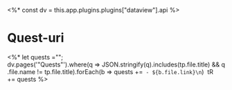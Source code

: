 <%* 
const dv = this.app.plugins.plugins["dataview"].api 
%>
# Quest-uri 
<%* 
let quests ="";
dv.pages('"Quests"').where(q => JSON.stringify(q).includes(tp.file.title) && q.file.name != tp.file.title).forEach(b => quests +=` - ${b.file.link}\n`)
 tR += quests
%>